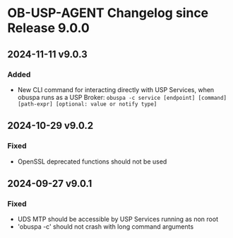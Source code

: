 # OB-USP-AGENT Changelog since Release 9.0.0

## 2024-11-11 v9.0.3
### Added
- New CLI command for interacting directly with USP Services, when obuspa runs as a USP Broker:
 `obuspa -c service [endpoint] [command] [path-expr] [optional: value or notify type]`

## 2024-10-29 v9.0.2
### Fixed
- OpenSSL deprecated functions should not be used

## 2024-09-27 v9.0.1
### Fixed
- UDS MTP should be accessible by USP Services running as non root
- 'obuspa -c' should not crash with long command arguments

